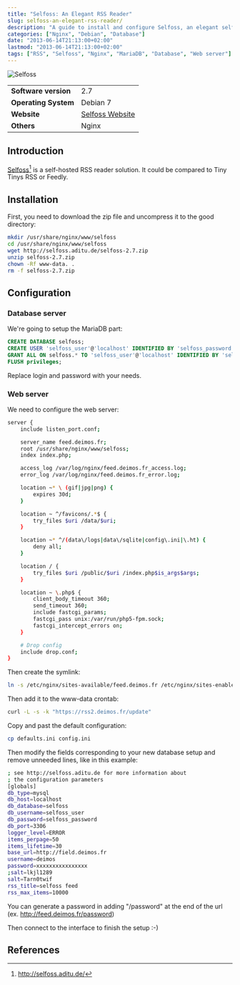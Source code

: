 ```yaml
---
title: "Selfoss: An Elegant RSS Reader"
slug: selfoss-an-elegant-rss-reader/
description: "A guide to install and configure Selfoss, an elegant self-hosted RSS reader solution, on Debian with Nginx and MariaDB."
categories: ["Nginx", "Debian", "Database"]
date: "2013-06-14T21:13:00+02:00"
lastmod: "2013-06-14T21:13:00+02:00"
tags: ["RSS", "Selfoss", "Nginx", "MariaDB", "Database", "Web server"]
---
```


![Selfoss](../../../static/images/selfoss_logo.avif)


|||
|-|-|
| **Software version** | 2.7 |
| **Operating System** | Debian 7 |
| **Website** | [Selfoss Website](https://selfoss.aditu.de/) |
| **Others** | Nginx |


## Introduction

[Selfoss](https://selfoss.aditu.de/)[^1] is a self-hosted RSS reader solution. It could be compared to Tiny Tinys RSS or Feedly.

## Installation

First, you need to download the zip file and uncompress it to the good directory:

```bash
mkdir /usr/share/nginx/www/selfoss
cd /usr/share/nginx/www/selfoss
wget http://selfoss.aditu.de/selfoss-2.7.zip
unzip selfoss-2.7.zip
chown -Rf www-data. .
rm -f selfoss-2.7.zip
```

## Configuration

### Database server

We're going to setup the MariaDB part:

```sql
CREATE DATABASE selfoss;
CREATE USER 'selfoss_user'@'localhost' IDENTIFIED BY 'selfoss_password';
GRANT ALL ON selfoss.* TO 'selfoss_user'@'localhost' IDENTIFIED BY 'selfoss_password';
FLUSH privileges;
```

Replace login and password with your needs.

### Web server

We need to configure the web server:

``` bash
server {
    include listen_port.conf;

    server_name feed.deimos.fr;
    root /usr/share/nginx/www/selfoss;
    index index.php;

    access_log /var/log/nginx/feed.deimos.fr_access.log;
    error_log /var/log/nginx/feed.deimos.fr_error.log;

    location ~* \ (gif|jpg|png) {
        expires 30d;
    }

    location ~ ^/favicons/.*$ {
        try_files $uri /data/$uri;
    }

    location ~* ^/(data\/logs|data\/sqlite|config\.ini|\.ht) {
        deny all;
    }

    location / {
        try_files $uri /public/$uri /index.php$is_args$args;
    }

    location ~ \.php$ {
        client_body_timeout 360;
        send_timeout 360;
        include fastcgi_params;
        fastcgi_pass unix:/var/run/php5-fpm.sock;
        fastcgi_intercept_errors on;
    }

    # Drop config
    include drop.conf;
}
```

Then create the symlink:

```bash
ln -s /etc/nginx/sites-available/feed.deimos.fr /etc/nginx/sites-enabled/
```

Then add it to the www-data crontab:

```bash
curl -L -s -k "https://rss2.deimos.fr/update"
```

Copy and past the default configuration:

```bash
cp defaults.ini config.ini
```

Then modify the fields corresponding to your new database setup and remove unneeded lines, like in this example:

```bash
; see http://selfoss.aditu.de for more information about
; the configuration parameters
[globals]
db_type=mysql
db_host=localhost
db_database=selfoss
db_username=selfoss_user
db_password=selfoss_password
db_port=3306
logger_level=ERROR
items_perpage=50
items_lifetime=30
base_url=http://field.deimos.fr
username=deimos
password=xxxxxxxxxxxxxxxx
;salt=lkjl1289
salt=Tarn0twif
rss_title=selfoss feed
rss_max_items=10000
```

You can generate a password in adding "/password" at the end of the url (ex. http://feed.deimos.fr/password)

Then connect to the interface to finish the setup :-)

## References

[^1]: http://selfoss.aditu.de/
